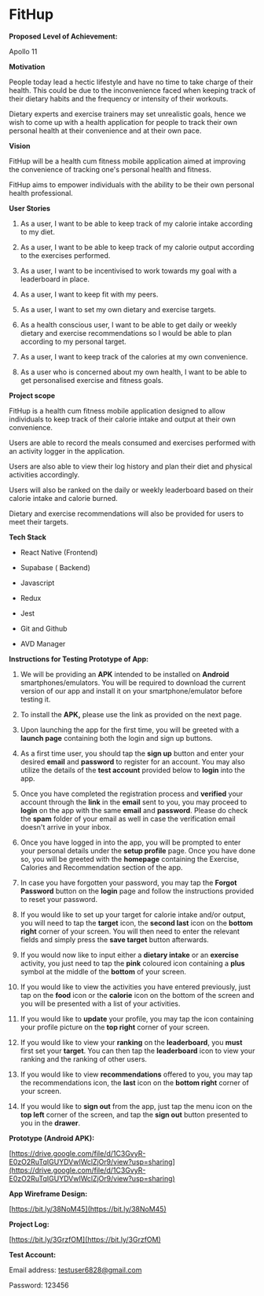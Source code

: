 # FitHup

**Proposed Level of Achievement:**

Apollo 11
  
**Motivation**
  
People today lead a hectic lifestyle and have no time to take charge of
their health. This could be due to the inconvenience faced when keeping
track of their dietary habits and the frequency or intensity of their
workouts.

Dietary experts and exercise trainers may set unrealistic goals, hence
we wish to come up with a health application for people to track their
own personal health at their convenience and at their own pace.


**Vision**

FitHup will be a health cum fitness mobile application aimed at
improving the convenience of tracking one's personal health and fitness.

FitHup aims to empower individuals with the ability to be their own
personal health professional.


**User Stories**

1.  As a user, I want to be able to keep track of my calorie intake according to my diet.

2.  As a user, I want to be able to keep track of my calorie output according to the exercises performed.

3.  As a user, I want to be incentivised to work towards my goal with a leaderboard in place.

4.  As a user, I want to keep fit with my peers.

5.  As a user, I want to set my own dietary and exercise targets.

6.  As a health conscious user, I want to be able to get daily or weekly dietary and exercise recommendations so I would be able to plan according to my personal target.

7.  As a user, I want to keep track of the calories at my own convenience.

8.  As a user who is concerned about my own health, I want to be able to get personalised exercise and fitness goals.


**Project scope**

FitHup is a health cum fitness mobile application designed to allow
individuals to keep track of their calorie intake and output at their
own convenience.

Users are able to record the meals consumed and exercises performed with
an activity logger in the application.

Users are also able to view their log history and plan their diet and
physical activities accordingly.

Users will also be ranked on the daily or weekly leaderboard based on
their calorie intake and calorie burned.

Dietary and exercise recommendations will also be provided for users to
meet their targets.


**Tech Stack**

-   React Native (Frontend)

-   Supabase ( Backend)

-   Javascript

-   Redux

-   Jest

-   Git and Github

-   AVD Manager


**Instructions for Testing Prototype of App:**

1.  We will be providing an **APK** intended to be installed on
    **Android** smartphones/emulators. You will be required to
    download the current version of our app and install it on your
    smartphone/emulator before testing it.

2.  To install the **APK,** please use the link as provided on the next
    page.

3.  Upon launching the app for the first time, you will be greeted with
    a **launch page** containing both the login and sign up buttons.

4.  As a first time user, you should tap the **sign up** button and
    enter your desired **email** and **password** to register for an
    account. You may also utilize the details of the **test account**
    provided below to **login** into the app.

5.  Once you have completed the registration process and **verified**
    your account through the **link** in the **email** sent to you,
    you may proceed to **login** on the app with the same **email**
    and **password**. Please do check the **spam** folder of your
    email as well in case the verification email doesn't arrive in
    your inbox.

6.  Once you have logged in into the app, you will be prompted to enter
    your personal details under the **setup profile** page. Once you
    have done so, you will be greeted with the **homepage** containing
    the Exercise, Calories and Recommendation section of the app.

7.  In case you have forgotten your password, you may tap the **Forgot
    Password** button on the **login** page and follow the
    instructions provided to reset your password.

8.  If you would like to set up your target for calorie intake and/or
    output, you will need to tap the **target** icon, the **second
    last** icon on the **bottom right** corner of your screen. You
    will then need to enter the relevant fields and simply press the
    **save target** button afterwards.

9.  If you would now like to input either a **dietary intake** or an
    **exercise** activity, you just need to tap the **pink** coloured
    icon containing a **plus** symbol at the middle of the **bottom**
    of your screen.

10. If you would like to view the activities you have entered
    previously, just tap on the **food** icon or the **calorie** icon
    on the bottom of the screen and you will be presented with a list
    of your activities.

11. If you would like to **update** your profile, you may tap the icon
    containing your profile picture on the **top right** corner of
    your screen.

12. If you would like to view your **ranking** on the **leaderboard**,
    you **must** first set your **target**. You can then tap the
    **leaderboard** icon to view your ranking and the ranking of other
    users.

13. If you would like to view **recommendations** offered to you, you
    may tap the recommendations icon, the **last** icon on the
    **bottom right** corner of your screen.

14. If you would like to **sign out** from the app, just tap the menu
    icon on the **top left** corner of the screen, and tap the **sign
    out** button presented to you in the **drawer**.
    
    
**Prototype (Android APK):**

[https://drive.google.com/file/d/1C3GvyR-E0zO2RuTqIGUYDVwIWclZjOr9/view?usp=sharing](https://drive.google.com/file/d/1C3GvyR-E0zO2RuTqIGUYDVwIWclZjOr9/view?usp=sharing)

**App Wireframe Design:**

[https://bit.ly/38NoM45](https://bit.ly/38NoM45)

**Project Log:**

[https://bit.ly/3GrzfOM](https://bit.ly/3GrzfOM)

**Test Account:**

Email address:
[testuser6828@gmail.com](mailto:testuser6828@gmail.com)

Password: 123456
